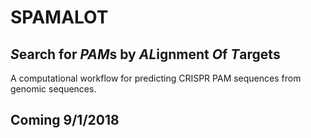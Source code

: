 # SPAMALOT

## *S*earch for *PAM*s by *AL*ignment *O*f *T*argets

A computational workflow for predicting CRISPR PAM sequences from genomic sequences.

## Coming 9/1/2018

